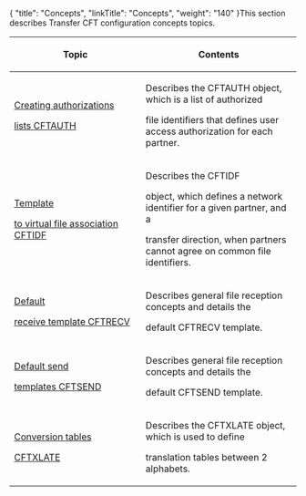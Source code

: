 {
    "title": "Concepts",
    "linkTitle": "Concepts",
    "weight": "140"
}This section describes Transfer CFT configuration concepts topics.

<table data-cellspacing="0" width="90%">
<thead>
<tr class="header" data-valign="top">
<th data-bgcolor="#C0C0C0" width="45.851%"><p>Topic</p></th>
<th data-bgcolor="#C0C0C0" width="54.149%"><p>Contents</p></th>
</tr>
</thead>
<tbody>
<tr class="odd" data-valign="top">
<td width="45.851%"><p><a href="authorization_list_concepts">Creating authorizations
lists CFTAUTH</a></p></td>
<td width="54.149%"><p>Describes the CFTAUTH object, which is a list of authorized
file identifiers that defines user access authorization for each partner.</p></td>
</tr>
<tr class="even" data-valign="top">
<td width="45.851%"><p><a href="network_file_identifier_concepts">Template
to virtual file association CFTIDF</a></p></td>
<td width="54.149%"><p>Describes the CFTIDF
object, which defines a network identifier for a given partner, and a
transfer direction, when partners cannot agree on common file identifiers.</p></td>
</tr>
<tr class="odd" data-valign="top">
<td width="45.851%"><p><a href="default_receive_template_concepts">Default
receive template CFTRECV</a></p></td>
<td width="54.149%"><p>Describes general file reception concepts and details the
default CFTRECV template.</p></td>
</tr>
<tr class="even" data-valign="top">
<td width="45.851%"><p><a href="default_send_template_concepts">Default send
templates CFTSEND</a></p></td>
<td width="54.149%"><p>Describes general file reception concepts and details the
default CFTSEND template.</p></td>
</tr>
<tr class="odd" data-valign="top">
<td width="45.851%"><p><a href="translation_table_concepts">Conversion tables
CFTXLATE</a></p></td>
<td width="54.149%"><p>Describes the CFTXLATE object, which is used to define
translation tables between 2 alphabets.</p></td>
</tr>
</tbody>
</table>
